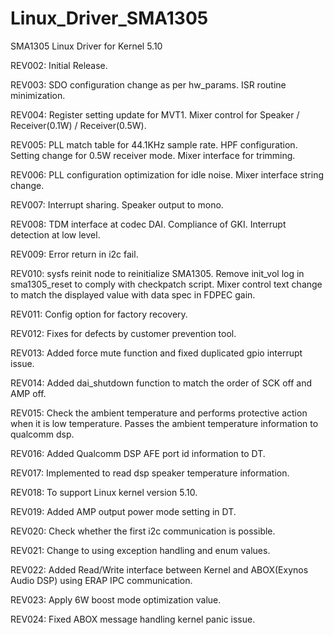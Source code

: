 # Linux_Driver_SMA1305
SMA1305 Linux Driver for Kernel 5.10

REV002: Initial Release.

REV003: SDO configuration change as per hw_params.
		ISR routine minimization.

REV004: Register setting update for MVT1.
		Mixer control for Speaker / Receiver(0.1W) / Receiver(0.5W).

REV005: PLL match table for 44.1KHz sample rate.
		HPF configuration.
		Setting change for 0.5W receiver mode.
		Mixer interface for trimming.

REV006: PLL configuration optimization for idle noise.
		Mixer interface string change.

REV007: Interrupt sharing.
		Speaker output to mono.
		
REV008: TDM interface at codec DAI.
		Compliance of GKI.
		Interrupt detection at low level.

REV009: Error return in i2c fail.

REV010: sysfs reinit node to reinitialize SMA1305.
		Remove init_vol log in sma1305_reset to comply with checkpatch script.
		Mixer control text change to match the displayed value with data spec in FDPEC gain.

REV011: Config option for factory recovery.

REV012: Fixes for defects by customer prevention tool.

REV013: Added force mute function and fixed duplicated gpio interrupt issue.

REV014: Added dai_shutdown function to match the order of SCK off and AMP off.

REV015: Check the ambient temperature and performs protective action when it is low temperature.
		Passes the ambient temperature information to qualcomm dsp.

REV016: Added Qualcomm DSP AFE port id information to DT.

REV017: Implemented to read dsp speaker temperature information.

REV018: To support Linux kernel version 5.10.

REV019: Added AMP output power mode setting in DT.

REV020: Check whether the first i2c communication is possible.

REV021: Change to using exception handling and enum values.

REV022: Added Read/Write interface between Kernel and ABOX(Exynos Audio DSP) using ERAP IPC communication.

REV023: Apply 6W boost mode optimization value.

REV024: Fixed ABOX message handling kernel panic issue.